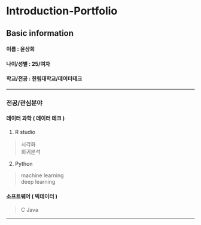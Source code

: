# Introduction-Portfolio

## Basic information
#### 이름 : 윤상희
#### 나이/성별 : 25/여자
#### 학교/전공 : 한림대학교/데이터테크
****  
### 전공/관심분야
#### 데이터 과학 ( 데이터 테크 )
1. R studio
> 시각화  
> 회귀분석  
2. Python
> machine learning  
> deep learning  

#### 소프트웨어 ( 빅데이터 )
> C
> Java
****  

